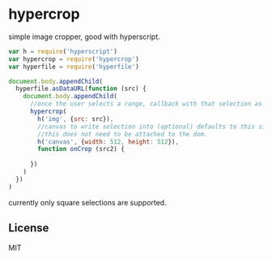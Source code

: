 # hypercrop

simple image cropper, good with hyperscript.

``` js
var h = require('hyperscript')
var hypercrop = require('hypercrop')
var hyperfile = require('hyperfile')

document.body.appendChild(
  hyperfile.asDataURL(function (src) {
    document.body.appendChild(
      //once the user selects a range, callback with that selection as a dataurl.
      hypercrop(
        h('img', {src: src}),
        //canvas to write selection into (optional) defaults to this size.
        //this does not need to be attached to the dom.
        h('canvas', {width: 512, height: 512}),
        function onCrop (src2) {
        
      })
    )
  })
)
```

currently only square selections are supported.

## License

MIT


